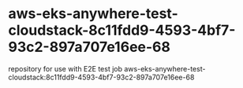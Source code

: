 # aws-eks-anywhere-test-cloudstack-8c11fdd9-4593-4bf7-93c2-897a707e16ee-68
repository for use with E2E test job aws-eks-anywhere-test-cloudstack:8c11fdd9-4593-4bf7-93c2-897a707e16ee-68
